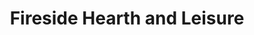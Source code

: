 ---
title: "Fireside Hearth and Leisure"
url: /cheboygan/fireside-hearth-and-leisure/
shop: Kamine & Öfen
---